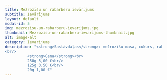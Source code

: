```yaml
---
title: Mežrozīšu un rabarberu ievārījums
subtitle: Ievārījums
layout: default
modal-id: 5
img: mezrozisu-un-rabarberu-ievarijums.jpg
thumbnail: Mezrozisu-un-rabarberu-ievarijums-thumbnail.jpg
alt: image-alt
category: Ievarijums
description: "<strong>Sastāvdaļas</strong>: mežrozīšu masa, cukurs, rabarberu  sula.<br/>
<br/>
          <strong>Cena</strong><br>
          250g 5,00 €<br/>
          125g 3,50 €<br/>
          20g 1,00 €"
---
```

